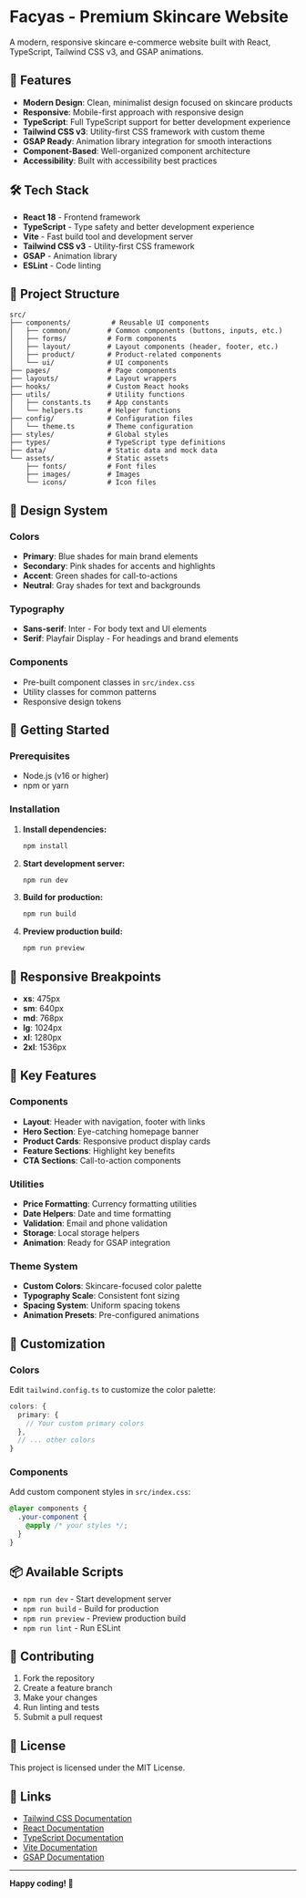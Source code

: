 # Facyas - Premium Skincare Website

A modern, responsive skincare e-commerce website built with React, TypeScript, Tailwind CSS v3, and GSAP animations.

## 🚀 Features

- **Modern Design**: Clean, minimalist design focused on skincare products
- **Responsive**: Mobile-first approach with responsive design
- **TypeScript**: Full TypeScript support for better development experience
- **Tailwind CSS v3**: Utility-first CSS framework with custom theme
- **GSAP Ready**: Animation library integration for smooth interactions
- **Component-Based**: Well-organized component architecture
- **Accessibility**: Built with accessibility best practices

## 🛠️ Tech Stack

- **React 18** - Frontend framework
- **TypeScript** - Type safety and better development experience
- **Vite** - Fast build tool and development server
- **Tailwind CSS v3** - Utility-first CSS framework
- **GSAP** - Animation library
- **ESLint** - Code linting

## 📁 Project Structure

```
src/
├── components/          # Reusable UI components
│   ├── common/         # Common components (buttons, inputs, etc.)
│   ├── forms/          # Form components
│   ├── layout/         # Layout components (header, footer, etc.)
│   ├── product/        # Product-related components
│   └── ui/             # UI components
├── pages/              # Page components
├── layouts/            # Layout wrappers
├── hooks/              # Custom React hooks
├── utils/              # Utility functions
│   ├── constants.ts    # App constants
│   └── helpers.ts      # Helper functions
├── config/             # Configuration files
│   └── theme.ts        # Theme configuration
├── styles/             # Global styles
├── types/              # TypeScript type definitions
├── data/               # Static data and mock data
└── assets/             # Static assets
    ├── fonts/          # Font files
    ├── images/         # Images
    └── icons/          # Icon files
```

## 🎨 Design System

### Colors

- **Primary**: Blue shades for main brand elements
- **Secondary**: Pink shades for accents and highlights
- **Accent**: Green shades for call-to-actions
- **Neutral**: Gray shades for text and backgrounds

### Typography

- **Sans-serif**: Inter - For body text and UI elements
- **Serif**: Playfair Display - For headings and brand elements

### Components

- Pre-built component classes in `src/index.css`
- Utility classes for common patterns
- Responsive design tokens

## 🚀 Getting Started

### Prerequisites

- Node.js (v16 or higher)
- npm or yarn

### Installation

1. **Install dependencies:**
   ```bash
   npm install
   ```

2. **Start development server:**
   ```bash
   npm run dev
   ```

3. **Build for production:**
   ```bash
   npm run build
   ```

4. **Preview production build:**
   ```bash
   npm run preview
   ```

## 📱 Responsive Breakpoints

- **xs**: 475px
- **sm**: 640px
- **md**: 768px
- **lg**: 1024px
- **xl**: 1280px
- **2xl**: 1536px

## 🎯 Key Features

### Components

- **Layout**: Header with navigation, footer with links
- **Hero Section**: Eye-catching homepage banner
- **Product Cards**: Responsive product display cards
- **Feature Sections**: Highlight key benefits
- **CTA Sections**: Call-to-action components

### Utilities

- **Price Formatting**: Currency formatting utilities
- **Date Helpers**: Date and time formatting
- **Validation**: Email and phone validation
- **Storage**: Local storage helpers
- **Animation**: Ready for GSAP integration

### Theme System

- **Custom Colors**: Skincare-focused color palette
- **Typography Scale**: Consistent font sizing
- **Spacing System**: Uniform spacing tokens
- **Animation Presets**: Pre-configured animations

## 🎨 Customization

### Colors

Edit `tailwind.config.ts` to customize the color palette:

```typescript
colors: {
  primary: {
    // Your custom primary colors
  },
  // ... other colors
}
```

### Components

Add custom component styles in `src/index.css`:

```css
@layer components {
  .your-component {
    @apply /* your styles */;
  }
}
```

## 📦 Available Scripts

- `npm run dev` - Start development server
- `npm run build` - Build for production
- `npm run preview` - Preview production build
- `npm run lint` - Run ESLint

## 🤝 Contributing

1. Fork the repository
2. Create a feature branch
3. Make your changes
4. Run linting and tests
5. Submit a pull request

## 📄 License

This project is licensed under the MIT License.

## 🔗 Links

- [Tailwind CSS Documentation](https://tailwindcss.com/docs)
- [React Documentation](https://reactjs.org/docs)
- [TypeScript Documentation](https://www.typescriptlang.org/docs)
- [Vite Documentation](https://vitejs.dev/guide)
- [GSAP Documentation](https://greensock.com/docs)

---

**Happy coding! 🚀**
